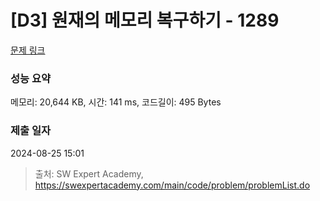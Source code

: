# [D3] 원재의 메모리 복구하기 - 1289 

[문제 링크](https://swexpertacademy.com/main/code/problem/problemDetail.do?contestProbId=AV19AcoKI9sCFAZN) 

### 성능 요약

메모리: 20,644 KB, 시간: 141 ms, 코드길이: 495 Bytes

### 제출 일자

2024-08-25 15:01



> 출처: SW Expert Academy, https://swexpertacademy.com/main/code/problem/problemList.do